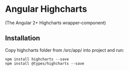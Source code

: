 # Angular Highcharts
(The Angular 2+ Highcharts wrapper-component)

## Installation
Copy highcharts folder from /src/app/ into project and run:

```
npm install highcharts --save
npm install @types/highcharts --save
```